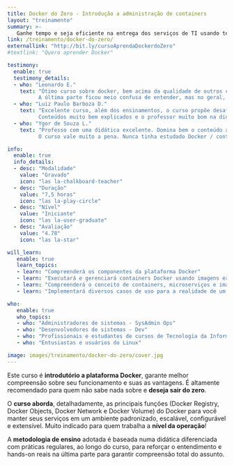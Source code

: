 ```yaml
---
title: Docker do Zero - Introdução a administração de containers
layout: "treinamento"
summary: >-
   Ganhe tempo e seja eficiente na entrega dos serviços de TI usando tecnologia de containers
link: /treinamento/docker-do-zero/
externallink: "http://bit.ly/cursoAprendaDockerdoZero"
#textlink: "Quero aprender Docker"

testimony:
  enable: true
  testimony_details:
  - who: "Leonardo E."
    text: "Ótimo curso sobre docker, bem acima da qualidade de outros cursos encontrados na plataforma. 
          A última parte ficou meio confusa de entender, mas no geral, esse curso vale muito a pena."
  - who: "Luiz Paulo Barboza D."
    text: "Excelente curso, além dos ensinamentos, o curso propõe desafios no qual engrandece o aprendizado. 
          Conteúdos muito bem explicados e o professor muito bom na didática"
  - who: "Ygor de Souza L."
    text: "Professo com uma didática excelente. Domina bem o conteúdo abordado.
          O curso vale muito a pena. Nunca tinha estudado Docker / containers e o curso me deu uma visão ampla sobre o assunto."

info:
  enable: true
  info_details:
  - desc: "Modalidade"
    value: "Gravado"
    icon: "las la-chalkboard-teacher"
  - desc: "Duração"
    value: "7,5 horas"
    icon: "las la-play-circle"
  - desc: "Nível"
    value: "Iniciante"
    icon: "las la-user-graduate"
  - desc: "Avaliação"
    value: "4.78"
    icon: "las la-star"

will_learn:
   enable: true
   learn_topics:
   - learn: "Compreenderá os componentes da plataforma Docker"
   - learn: "Executará e gerenciará containers Docker usando imagens existentes"
   - learn: "Compreenderá o conceito de containers, microserviços e imagens"
   - learn: "Implementará diversos casos de uso para a realidade de um profissional de TI"

who:
   enable: true
   who_topics:
   - who: "Administradores de sistemas - SysAdmin Ops"
   - who: "Desenvolvedores de sistemas - Dev"
   - who: "Profissionais e estudantes de cursos de Tecnologia da Informação"
   - who: "Entusiastas e usuários do Linux"

image: images/treinamento/docker-do-zero/cover.jpg
---
```


Este curso é **introdutório a plataforma Docker**, garante melhor compreensão sobre seu
funcionamento e suas as vantagens. É altamente recomendado para quem não
sabe nada sobre e **deseja sair do zero**.

O **curso aborda**, detalhadamente, as principais funções (Docker Registry,
Docker Objects, Docker Network e Docker Volume) do Docker para você manter seus serviços
em um ambiente padronizado, escalável, configurável e extensível. Muito indicado para quem trabalha a **nível da operação**!

A **metodologia de ensino** adotada é baseada numa didática diferenciada com práticas regulares,
ao longo do curso, para reforçar o entendimento e hands-on reais na última
parte para garantir compreensão total do assunto.

